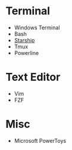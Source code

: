 # Terminal
- Windows Terminal
- Bash
- [Starship](https://starship.rs/)
- Tmux
- Powerline

# Text Editor
- Vim
- FZF

# Misc
- Microsoft PowerToys
